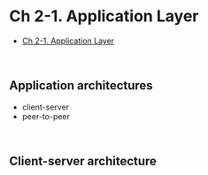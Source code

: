 # Ch 2-1. Application Layer
<!-- TOC -->

- [Ch 2-1. Application Layer](#ch-2-1-application-layer)

<!-- /TOC -->

<br>

## Application architectures

- client-server
- peer-to-peer

<br>

## Client-server architecture